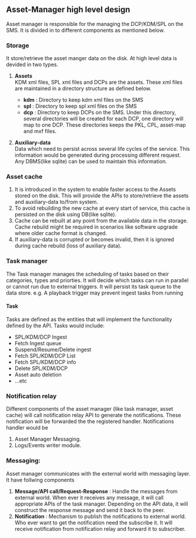 ## Asset-Manager high level design

Asset manager is responsible for the managing the DCP/KDM/SPL on the SMS. It is divided in to different components as mentioned below.

### Storage
It store/retrieve the asset manger data on the disk. At high level data is devided in two types.

1. **Assets**  
KDM xml files, SPL xml files and DCPs are the assets. These xml files are maintained in a directory structure as defined below.
   * **kdm** :  Directory to keep kdm xml files on the SMS
   * **spl** : Directory to keep spl xml files on the SMS
   * **dcp** : Directory to keep DCPs on the SMS. Under this directory,  several directories will be created for each DCP, one directory will map to one DCP.   These directories keeps the PKL, CPL, asset-map and mxf files.	            	    
            
2. **Auxiliary-data**  
      Data which need to  persist across several life cycles of the service. This information would be generated during processing different request. Any DBMS(like sqlite) can be used to maintain this information.
	 
### Asset cache
1. It is introduced in the system to enable faster access to the Assets stored on the disk. This will provide the APIs to store/retrieve the assets and auxiliary-data to/from system.
2. To avoid rebuilding the new cache at every start of service, this cache is persisted on the disk using DB(like sqlite).
3. Cache can be rebuilt at any point from the available data in the storage. Cache rebuild might be required in scenarios like software upgrade where older cache format is changed. 
4. If auxiliary-data is corrupted or becomes invalid, then it is ignored during cache rebuild (loss of auxiliary data).
		
### Task manager
The Task manager manages the scheduling of tasks based on their categories, types and priorties. It will decide which tasks can run in parallel or cannot run due to external triggers. It will persist its task queue to the data store.
e.g. A playback trigger may prevent ingest tasks from running

#### Task
Tasks are defined as the entities that will implement the functionality defined by the API.
Tasks would include:

  * SPL/KDM/DCP Ingest
  * Fetch Ingest queue
  * Suspend/Resume/Delete ingest
  * Fetch SPL/KDM/DCP List
  * Fetch SPL/KDM/DCP info
  * Delete SPL/KDM/DCP
  * Asset auto deletion 
  * ...etc  

### Notification relay
Different components of the asset manager (like task manager, asset cache) will call notification relay API to generate the notifications. These notification will be forwarded the the registered handler. Notifications handler would be

1. Asset Manager Messaging.
2. Logs/Events writer module.

### Messaging:

Asset manager communicates with the external world with messaging layer. It  have follwing components
     
1. **Message/API call/Request-Response** : Handle the messages from external world. When ever it receives any message, it will call  appropriate APIs of the task manager. Depending on the API data, it will construct the response message and send it back to the peer. 
2. **Notification** :
   Mechanism to publish the notifications to external world. Who ever want to get the notification need the subscribe it. It will receive notification from notification relay and forward it to subscriber.
     
